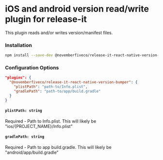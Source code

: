 # iOS and android version read/write plugin for release-it

This plugin reads and/or writes version/manifest files.

### Installation

```sh
npm install --save-dev @novemberfiveco/release-it-react-native-version-bumper
```

### Configuration Options

```json
"plugins": {
  "@novemberfiveco/release-it-react-native-version-bumper": {
    "plistPath": "path-to/Info.plist",
    "gradlePath": "path-to/app/build.gradle"
  }
}
```

#### `plistPath: string`

Required - Path to Info.plist. This will likely be "ios/{PROJECT_NAME}/Info.plist"

#### `gradlePath: string`

Required - Path to app build.gradle. This will likely be "android/app/build.gradle"
